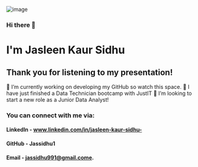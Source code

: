 ![image](https://github.com/Jassidhu1/Jassidhu1/assets/156096791/0bccdf8b-7327-4017-8927-74e871af0e8f)

### Hi there 👋
# I'm Jasleen Kaur Sidhu

## Thank you for listening to my presentation!
🔭 I’m currently working on developing my GitHub so watch this space.
🌱 I have just finished a Data Technician bootcamp with JustIT 
🤔 I’m looking to start a new role as a Junior Data Analyst!

### You can connect with me via:
#### LinkedIn - www.linkedin.com/in/jasleen-kaur-sidhu-
#### GitHub - Jassidhu1
#### Email - jassidhu991@gmail.come.
